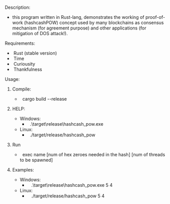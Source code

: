 Description:

- this program written in Rust-lang, demonstrates the working of proof-of-work (hashcashPOW) concept used by many blockchains as consensus mechanism (for agreement purpose) and other applications (for mitigation of DOS attack!).

Requirements:

- &nbsp;Rust (stable version)
- &nbsp;Time
- &nbsp;Curiousity
- &nbsp;Thankfulness

Usage:

1. Compile:

   - &nbsp;&nbsp;cargo build --release

2. HELP:

   - Windows:
     - &nbsp;&nbsp;.\target\release\hashcash_pow.exe
   - Linux:
     - &nbsp;&nbsp;./target/release/hashcash_pow

3. Run
   - &nbsp;&nbsp;exec name [num of hex zeroes needed in the hash] [num of threads to be spawned]
4. Examples:
   - Windows:
     - &nbsp;&nbsp;&nbsp;.\target\release\hashcash_pow.exe 5 4
   - Linux:
     - &nbsp;&nbsp;&nbsp;./target/release/hashcash_pow 5 4
